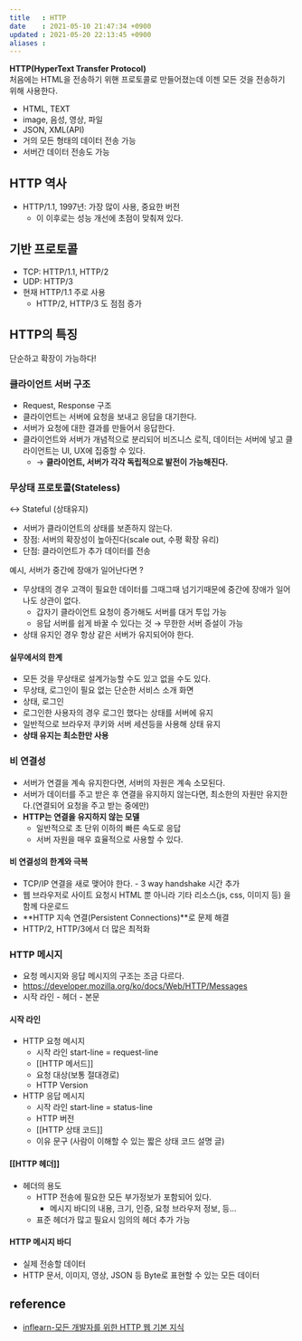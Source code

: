 ```yaml
---
title   : HTTP
date    : 2021-05-10 21:47:34 +0900
updated : 2021-05-20 22:13:45 +0900
aliases : 
---
```

**HTTP(HyperText Transfer Protocol)**   
처음에는 HTML을 전송하기 위핸 프로토콜로 만들어졌는데 이젠 모든 것을 전송하기 위해 사용한다.  
- HTML, TEXT
- image, 음성, 영상, 파일
- JSON, XML(API)
- 거의 모든 형태의 데이터 전송 가능
- 서버간 데이터 전송도 가능 

## HTTP 역사 
- HTTP/1.1, 1997년: 가장 많이 사용, 중요한 버전 
	- 이 이후로는 성능 개선에 초점이 맞춰져 있다.  

## 기반 프로토콜  
- TCP: HTTP/1.1, HTTP/2 
- UDP: HTTP/3  
- 현재 HTTP/1.1 주로 사용
	- HTTP/2, HTTP/3 도 점점 증가

## HTTP의 특징
단순하고 확장이 가능하다! 

### 클라이언트 서버 구조
- Request, Response 구조
- 클라이언트는 서버에 요청을 보내고 응답을 대기한다. 
- 서버가 요청에 대한 결과를 만들어서 응답한다. 
- 클라이언트와 서버가 개념적으로 분리되어 비즈니스 로직, 데이터는 서버에 넣고 클라이언트는 UI, UX에 집중할 수 있다. 
	- → **클라이언트, 서버가 각각 독립적으로 발전이 가능해진다.** 


### 무상태 프로토콜(Stateless)  
 ↔ Stateful (상태유지)
- 서버가 클라이언트의 상태를 보존하지 않는다.
- 장점: 서버의 확장성이 높아진다(scale out, 수평 확장 유리)
- 단점: 클라이언트가 추가 데이터를 전송 

예시, 서버가 중간에 장애가 일어난다면 ? 
- 무상태의 경우 고객이 필요한 데이터를 그때그때 넘기기때문에 중간에 장애가 일어나도 상관이 없다. 
	- 갑자기 클라이언트 요청이 증가해도 서버를 대거 투입 가능 
	- 응답 서버를 쉽게 바꿀 수 있다는 것 → 무한한 서버 증설이 가능 
- 상태 유지인 경우 항상 같은 서버가 유지되어야 한다.  

#### 실무에서의 한계 
- 모든 것을 무상태로 설계가능할  수도 있고 없을 수도 있다. 
- 무상태, 로그인이 필요 없는 단순한 서비스 소개 화면
- 상태, 로그인 
- 로그인한 사용자의 경우 로그인 했다는 상태를 서버에 유지 
- 일반적으로 브라우저 쿠키와 서버 세션등을 사용해 상태 유지 
- **상태 유지는 최소한만 사용**

### 비 연결성
- 서버가 연결을 계속 유지한다면, 서버의 자원은 계속 소모된다.  
- 서버가 데이터를 주고 받은 후 연결을 유지하지 않는다면, 최소한의 자원만 유지한다.(연결되어 요청을 주고 받는 중에만)
- **HTTP는 연결을 유지하지 않는 모델** 
	- 일반적으로 초 단위 이하의 빠른 속도로 응답 
	- 서버 자원을 매우 효율적으로 사용할 수 있다. 

#### 비 연결성의 한계와 극복 
- TCP/IP 연결을 새로 맺어야 한다. - 3 way handshake 시간 추가 
- 웹 브라우저로 사이트 요청시 HTML 뿐 아니라 기타 리소스(js, css, 이미지 등) 을 함께 다운로드 
- **HTTP 지속 연결(Persistent Connections)**로 문제 해결 
- HTTP/2, HTTP/3에서 더 많은 최적화 

### HTTP 메시지
- 요청 메시지와 응답 메시지의 구조는 조금 다르다.  
- https://developer.mozilla.org/ko/docs/Web/HTTP/Messages
- 시작 라인 - 헤더 - 본문 

#### 시작 라인 
- HTTP 요청 메시지
	- 시작 라인 start-line = request-line
	- [[HTTP 메서드]]
	- 요청 대상(보통 절대경로)
	- HTTP Version 
- HTTP 응답 메시지
	- 시작 라인 start-line = status-line 
	- HTTP 버전
	- [[HTTP 상태 코드]] 
	- 이유 문구 (사람이 이해할 수 있는 짧은 상태 코드 설명 글)

#### [[HTTP 헤더]]  
- 헤더의 용도
	- HTTP 전송에 필요한 모든 부가정보가 포함되어 있다. 
		- 메시지 바디의 내용, 크기, 인증, 요청 브라우저 정보, 등...
	- 표준 헤더가 많고 필요시 임의의 헤더 추가 가능 

#### HTTP 메시지 바디 
- 실제 전송할 데이터 
- HTTP 문서, 이미지, 영상, JSON 등 Byte로 표현할 수 있는 모든 데이터 

## reference 
- [inflearn-모든 개발자를 위한 HTTP 웹 기본 지식](https://inf.run/q4wV)
